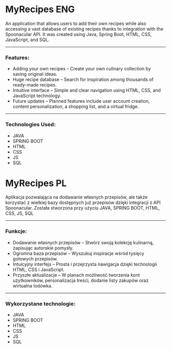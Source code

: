 # MyRecipes ENG
An application that allows users to add their own recipes while also accessing a vast database of existing recipes thanks to integration with the Spoonacular API.
It was created using Java, Spring Boot, HTML, CSS, JavaScript, and SQL.

---
### Features:
- Adding your own recipes – Create your own culinary collection by saving original ideas.
- Huge recipe database – Search for inspiration among thousands of ready-made recipes.
- Intuitive interface – Simple and clear navigation using HTML, CSS, and JavaScript technology.
- Future updates – Planned features include user account creation, content personalization, a shopping list, and a virtual fridge.
---
### Technologies Used:
- JAVA
- SPRING BOOT
- HTML
- CSS
- JS
- SQL





# MyRecipes PL
Aplikacja pozwalająca na dodawanie własnych przepisów, ale także korzystać z wielkiej bazy dostępnych już przepisów dzięki integracji z API Spoonacular.
Została stworzona przy użyciu JAVA, SPRING BOOT, HTML, CSS, JS, SQL

---
### Funkcje:
- Dodawanie własnych przepisów – Stwórz swoją kolekcję kulinarną, zapisując autorskie pomysły.
- Ogromna baza przepisów – Wyszukuj inspiracje wśród tysięcy gotowych przepisów.
- Intuicyjny interfejs – Prosta i przejrzysta nawigacja dzięki technologii HTML, CSS i JavaScript.
- Przyszłe aktualizacje – W planach możliwość tworzenia kont użytkowników, personalizacja treści, dodanie listy zakupów oraz wirtualna lodówka.
---
### Wykorzystane technologie:
- JAVA
- SPRING BOOT
- HTML
- CSS
- JS
- SQL
